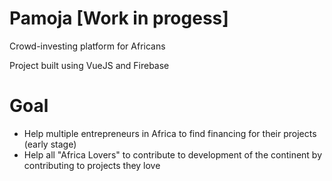 # Pamoja [Work in progess]

Crowd-investing platform for Africans 

Project built using VueJS and Firebase

# Goal

- Help multiple entrepreneurs in Africa to find financing for their projects (early stage)
- Help all "Africa Lovers" to contribute to development of the continent by contributing to projects they love

